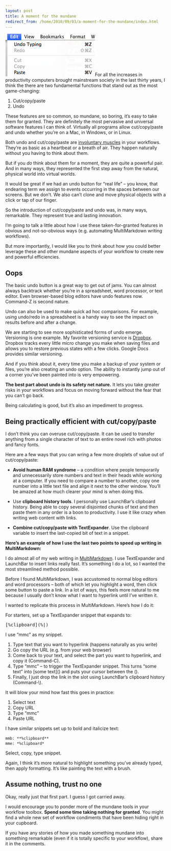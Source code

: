 ```yaml
---
layout: post
title: A moment for the mundane
redirect_from: /home/2010/09/03/a-moment-for-the-mundane/index.html
---
```

<p><a href="/img/undo-and-ccp-pe.png"><img class="alignright size-full wp-image-1261" title="undo-and-ccp-pe" src="/img/undo-and-ccp-pe.png" alt="" width="281" height="133" /></a>For all the increases in productivity computers brought mainstream society in the last thirty years, I think the there are two fundamental functions that stand out as the most game-changing:
<ol>
<li>Cut/copy/paste</li>
<li>Undo</li>
</ol>
<p>These features are so common, so mundane, so boring, it’s easy to take them for granted.  They are definitely the most pervasive and universal software features I can think of.  Virtually all programs allow cut/copy/paste and undo whether you’re on a Mac, in Windows, or in Linux.</p>
<p>Both undo and cut/copy/paste are <a href="http://en.wikipedia.org/wiki/Involuntary_muscle">involuntary muscles</a> in your workflows. They’re as basic as a heartbeat or a breath of air. They happen naturally without you having to think about them.</p>
<p>But if you <em>do</em> think about them for a moment, they are quite a powerful pair.  And in many ways, they represented the first step away from the natural, physical world into virtual worlds.</p>
<p>It would be great if we had an undo button for “real life” – you know, that endearing term we assign to events occurring in the spaces between our screens. But we don’t. We also can’t clone and move physical objects with a click or tap of our finger.</p>
<p>So the introduction of cut/copy/paste and undo was, in many ways, remarkable. They represent true and lasting innovation.</p>
<p>I’m going to talk a little about how I use these taken-for-granted features in obvious and not-so-obvious ways (e.g. automating MultiMarkdown writing workflows).</p>
<p>But more importantly, I would like you to think about how you could better leverage  these and other mundane aspects of your workflow to create new and powerful efficiencies.</p>
<p><!--more--></p>
<h2 id="undo">Oops</h2>
<p>The basic undo button is a great way to get out of jams.  You can almost always backtrack whether you’re in a spreadsheet, word processor, or text editor.  Even browser-based blog editors have undo features now.  Command-Z is second nature.</p>
<p>Undo can also be used to make quick ad hoc comparisons.  For example, using undo/redo in a spreadsheet is a handy way to see the impact on results before and after a change.</p>
<p>We are starting to see more sophisticated forms of undo emerge. Versioning is one example.  My favorite versioning service is <a href="http://www.dropbox.com">Dropbox</a>.  Dropbox tracks every little micro change you make when saving files and allows you to restore previous states with a few clicks.  Google Docs provides similar versioning.</p>
<p>And if you think about it, every time you make a backup of your system or files, you’re also creating an undo option. The ability to instantly jump out of a corner you’ve been painted into is very empowering.</p>
<p><strong>The best part about undo is its safety net nature.</strong> It lets you take greater risks in your workflows and focus on moving forward without the fear that you can’t go back.</p>
<p>Being calculating is good, but it’s also an impediment to progress.</p>
<h2 id="cutcopypasteinyourworkflow">Being practically efficient with cut/copy/paste</h2>
<p>I don’t think you can overuse cut/copy/paste.  It can be used to transfer anything from a single character of text to an entire novel rich with photos and fancy fonts.</p>
<p>Here are a few ways that you can wring a few more droplets of value out of cut/copy/paste:</p>
<ul>
<li><strong>Avoid human RAM syndrome</strong> – a condition where people temporarily and unnecessarily store numbers and text in their heads while working at a computer.  If you need to compare a number to another, copy one number into a little text file and align it next to the other window.  You’ll be amazed at how much clearer your mind is when doing this.</li>
</ul>
<ul>
<li>Use <strong>clipboard history tools</strong>.  I personally use LaunchBar’s clipboard history.  Being able to copy several disjointed chunks of text and then paste them in any order is a boon to productivity.  I use it like crazy when writing web content with links.</li>
</ul>
<ul>
<li><strong>Combine cut/copy/paste with TextExpander</strong>.  Use the clipboard variable to insert the last-copied bit of text in a snippet.</li>
</ul>
<p><strong>Here’s an example of how I use the last two points to speed up writing in MultiMarkdown:</strong></p>
<p>I do almost all of my web writing in <a href="http://fletcherpenney.net/multimarkdown/">MultiMarkdown</a>.  I use TextExpander and LaunchBar to insert links really fast.  It’s something I do a lot, so I wanted the most streamlined method possible.</p>
<p>Before I found MultiMarkdown, I was accustomed to normal blog editors and word processors – both of which let you highlight a word, then click some button to paste a link.  In a lot of ways, this feels more natural to me because I usually don’t know what I want to hyperlink until I’ve written it.</p>
<p>I wanted to replicate this process in MultiMarkdown.  Here’s how I do it:</p>
<p>For starters, set up a TextExpander snippet that expands to:</p>
<pre>[%clipboard](%|)</pre>
<p>I use “mmc” as my snippet.</p>
<ol>
<li>Type text that you want to hyperlink (happens naturally as you write)</li>
<li>Go copy the URL (e.g. from your web browser)</li>
<li>Come back to your text, and select the part you want to hyperlink, and copy it (Command-C).</li>
<li>Type “mmc” – to trigger the TextExpander snippet. This turns “some text” into [some text]() and puts your cursor between the ().</li>
<li>Finally, I just drop the link in the slot using LaunchBar’s clipboard history (Command-\).</li>
</ol>
<p>It will blow your mind how fast this goes in practice:</p>
<ol>
<li>Select text</li>
<li>Copy URL</li>
<li>Type “mmc”</li>
<li>Paste URL</li>
</ol>
<p>I have similar snippets set up to bold and italicize text:</p>
<pre><code>mmb: **%clipboard**
mme: *%clipboard*</code></pre>
<p>Select, copy, type snippet.</p>
<p>Again, I think it’s more natural to highlight something you’ve already typed, then apply formatting.  It’s like painting the text with a brush.</p>
<h2 id="more">Assume nothing, trust no one</h2>
<p>Okay, really just that first part. I guess I got carried away.</p>
<p>I would encourage you to ponder more of the mundane tools in your workflow toolbox. <strong>Spend some time taking nothing for granted</strong>.  You might find a whole new set of workflow condiments that have been hiding right in your cupboard.</p>
<p>If you have any stories of how you made something mundane into something remarkable (even if it is totally specific to your workflow), share it in the comments.</p>
